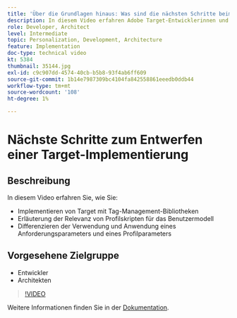 ```yaml
---
title: 'Über die Grundlagen hinaus: Was sind die nächsten Schritte beim Entwerfen einer Target-Implementierung?'
description: In diesem Video erfahren Adobe Target-Entwicklerinnen und -Entwickler sowie -Architektinnen und -Architekten, wie Sie Target mit Tag-Management-Bibliotheken implementieren, die Relevanz von Profilskripten für das Benutzermodell erklären und die Verwendung und Anwendung von Anfrageparametern und Profilparametern unterscheiden.
role: Developer, Architect
level: Intermediate
topic: Personalization, Development, Architecture
feature: Implementation
doc-type: technical video
kt: 5384
thumbnail: 35144.jpg
exl-id: c9c907dd-4574-40cb-b5b8-93f4ab6ff609
source-git-commit: 1b14e7987309bc4104fa842558861eeedb0ddb44
workflow-type: tm+mt
source-wordcount: '108'
ht-degree: 1%

---
```


# Nächste Schritte zum Entwerfen einer Target-Implementierung

## Beschreibung

In diesem Video erfahren Sie, wie Sie:

* Implementieren von Target mit Tag-Management-Bibliotheken
* Erläuterung der Relevanz von Profilskripten für das Benutzermodell
* Differenzieren der Verwendung und Anwendung eines Anforderungsparameters und eines Profilparameters

## Vorgesehene Zielgruppe

* Entwickler
* Architekten

>[!VIDEO](https://video.tv.adobe.com/v/35144/?quality=12)

Weitere Informationen finden Sie in der [Dokumentation](https://experienceleague.adobe.com/docs/target/using/implement-target/implementing-target.html?lang=en).
